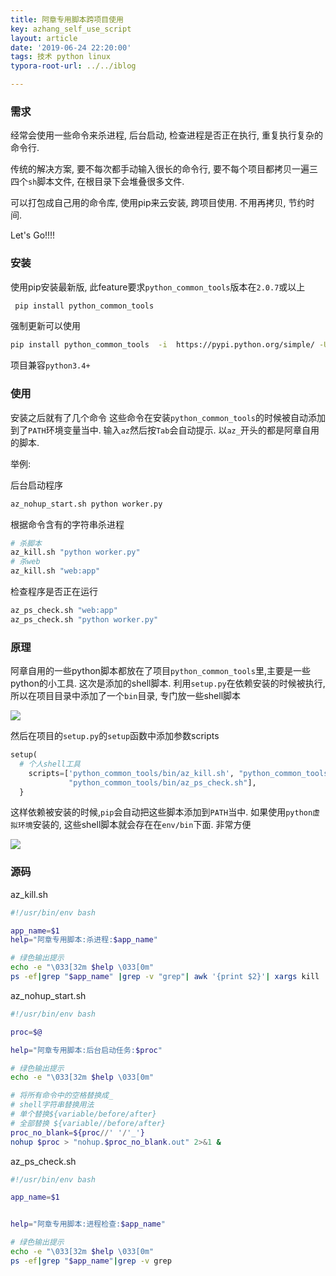 ```yaml
---
title: 阿章专用脚本跨项目使用
key: azhang_self_use_script
layout: article
date: '2019-06-24 22:20:00'
tags: 技术 python linux
typora-root-url: ../../iblog

---
```


### 需求

经常会使用一些命令来杀进程, 后台启动, 检查进程是否正在执行, 重复执行复杂的命令行.

传统的解决方案, 要不每次都手动输入很长的命令行, 要不每个项目都拷贝一遍三四个`sh`脚本文件, 在根目录下会堆叠很多文件.

可以打包成自己用的命令库,  使用pip来云安装, 跨项目使用. 不用再拷贝, 节约时间. 

Let's Go!!!!

### 安装

使用pip安装最新版, 此feature要求`python_common_tools`版本在`2.0.7`或以上

```bash
 pip install python_common_tools
```

强制更新可以使用

```bash
pip install python_common_tools  -i  https://pypi.python.org/simple/ -U
```

项目兼容`python3.4+`

### 使用

安装之后就有了几个命令  这些命令在安装`python_common_tools`的时候被自动添加到了`PATH`环境变量当中. 输入`az`然后按`Tab`会自动提示. 以`az_`开头的都是阿章自用的脚本.

举例:

后台启动程序

```bash
az_nohup_start.sh python worker.py
```

根据命令含有的字符串杀进程

```bash
# 杀脚本
az_kill.sh "python worker.py"
# 杀web
az_kill.sh "web:app"
```

检查程序是否正在运行

```bash
az_ps_check.sh "web:app"
az_ps_check.sh "python worker.py"
```

### 原理

阿章自用的一些python脚本都放在了项目`python_common_tools`里,主要是一些python的小工具.  这次是添加的shell脚本. 利用`setup.py`在依赖安装的时候被执行, 所以在项目目录中添加了一个`bin`目录, 专门放一些shell脚本

![](http://img.azhangbaobao.cn/img/20190624221220.png)

然后在项目的`setup.py`的`setup`函数中添加参数scripts

```python
setup(
  # 个人shell工具
    scripts=['python_common_tools/bin/az_kill.sh', "python_common_tools/bin/az_nohup_start.sh",
             "python_common_tools/bin/az_ps_check.sh"],
  }
```

这样依赖被安装的时候,`pip`会自动把这些脚本添加到`PATH`当中. 如果使用`python虚拟环境`安装的, 这些shell脚本就会存在在`env/bin`下面. 非常方便

![](http://img.azhangbaobao.cn/img/20190624221611.png)



### 源码

az_kill.sh

```sh
#!/usr/bin/env bash

app_name=$1
help="阿章专用脚本:杀进程:$app_name"

# 绿色输出提示
echo -e "\033[32m $help \033[0m"
ps -ef|grep "$app_name" |grep -v "grep"| awk '{print $2}'| xargs kill
```

az_nohup_start.sh

```bash
#!/usr/bin/env bash

proc=$@

help="阿章专用脚本:后台启动任务:$proc"

# 绿色输出提示
echo -e "\033[32m $help \033[0m"

# 将所有命令中的空格替换成_
# shell字符串替换用法  
# 单个替换${variable/before/after}  
# 全部替换 ${variable//before/after}
proc_no_blank=${proc//' '/'_'}
nohup $proc > "nohup.$proc_no_blank.out" 2>&1 &
```

az_ps_check.sh

```bash
#!/usr/bin/env bash

app_name=$1


help="阿章专用脚本:进程检查:$app_name"

# 绿色输出提示
echo -e "\033[32m $help \033[0m"
ps -ef|grep "$app_name"|grep -v grep
```

